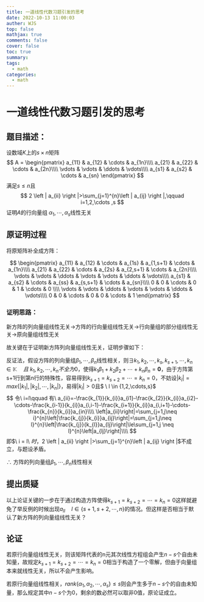 ```yaml
---
title: 一道线性代数习题引发的思考
date: 2022-10-13 11:00:03
auther: WJS
top: false
mathjax: true
comments: false
cover: false
toc: true
summary:
tags:
  - math
categories:
  - math
---
```


# 一道线性代数习题引发的思考

## 题目描述：

设数域$K$上的$s \times n$矩阵
$$
A =
\begin{pmatrix}
 a_{11} & a_{12} & \cdots & a_{1n}\\\\
 a_{21} & a_{22} & \cdots & a_{2n}\\\\
 \vdots & \vdots & \ddots & \vdots\\\\
 a_{s1} & a_{s2} & \cdots & a_{sn}
\end{pmatrix}
$$
满足$s \le n$且
$$
2 \left | a_{ii} \right |>\sum_{j=1}^{n}\left | a_{ij} \right |,\qquad i=1,2,\cdots ,s
$$
证明$A$的行向量组 $\alpha_{1} , \cdots , \alpha_{s}$线性无关

## 原证明过程

将原矩阵补全成方阵：

$$
\begin{pmatrix}
 a_{11} & a_{12} & \cdots & a_{1s} & a_{1,s+1} & \cdots & a_{1n}\\\\
 a_{21} & a_{22} & \cdots & a_{2s} & a_{2,s+1} & \cdots & a_{2n}\\\\
 \vdots & \vdots & \ddots & \vdots & \vdots & \ddots & \vdots\\\\
 a_{s1} & a_{s2} & \cdots & a_{ss} & a_{s,s+1} & \cdots & a_{sn}\\\\
 0 & 0 & \cdots & 0 & 1 & \cdots & 0 \\\\
 \vdots & \vdots & \ddots & \vdots & \vdots & \ddots & \vdots\\\\
 0 & 0 & \cdots & 0 & 0 & \cdots & 1
\end{pmatrix}
$$

### 证明思路：

新方阵的列向量组线性无关$\to$方阵的行向量组线性无关$\to$行向量组的部分组线性无关$\to$原向量组线性无关

故关键在于证明新方阵列向量组线性无关，证明步骤如下：

反证法，假设方阵的列向量组$\beta_{1},\cdots,\beta_{n}$线性相关，则$\exists k_{1},k_{2},\cdots,k_{s},k_{s+1},\cdots,k_{n}\in \mathbb K \quad 且 \ k_{1},k_{2},\cdots,k_{n}不全为0$，使得$k_{1}\beta_{1}+k_{2}\beta_{2}+\cdots+k_{n}\beta_{n}=\mathbf{0}$，由于方阵第s+1行到第n行的特殊性，容易得到$k_{s+1}=k_{s+2}=\cdots=k_{n}=0$，不妨设$\left|k_{l}\right|=max\{\left|k_{1}\right|,\left|k_{2}\right|,\cdots,\left|k_{n}\right|\}$，易得$\left|k_{l}\right|>0$且$ \ l \in \{1,2,\cdots,s\}$
$$
令\ i=l\qquad 有\ a_{ii}=-\frac{k_{1}}{k_{i}}a_{i1}-\frac{k_{2}}{k_{i}}a_{i2}-\cdots-\frac{k_{i-1}}{k_{i}}a_{i,i-1}-\frac{k_{i+1}}{k_{i}}a_{i,i+1}-\cdots-\frac{k_{n}}{k_{i}}a_{in}\\\\
\left|a_{ii}\right|=\sum_{j=1,j\neq i}^{n}\left|\frac{k_{j}}{k_{i}}a_{ij}\right|=\sum_{j=1,j\neq l}^{n}\left|\frac{k_{j}}{k_{l}}a_{lj}\right|\le\sum_{j=1,j \neq l}^{n}\left|a_{lj}\right|\\\\
$$
即$\ i = l\ $时，$2 \left | a_{ii} \right |>\sum_{j=1}^{n}\left | a_{ij} \right |$不成立，与题设矛盾。

$\therefore$ 方阵的列向量组$\beta_{1},\cdots,\beta_{n}$线性相关

## 提出质疑

以上论证关键的一步在于通过构造方阵使得$k_{s+1}=k_{s+2}=\cdots=k_{n}=0$这样就避免了举反例的时候出现$a_{ll}\quad l\in \{s+1,s+2,\cdots,n\}$的情况。但这样是否相当于默认了新方阵的列向量组线性无关？

## 论证

若原行向量组线性无关，则该矩阵代表的n元其次线性方程组会产生$n-s$个自由未知量，故规定$k_{s+1}=k_{s+2}=\cdots=k_{n}=0$相当于构造了一个零解，但由于向量组本来就线性无关，所以不会产生影响。

若原行向量组线性相关，$rank\{\alpha_{1},\alpha_{2},\cdots,\alpha_{s}\}\le s$则会产生多于$n-s$个的自由未知量，那么规定其中$n-s$个为0，剩余的数必然可以取非0值，原论证成立。

